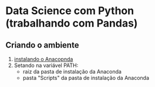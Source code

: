# Data Science com Python (trabalhando com Pandas)  
  
## Criando o ambiente
  
1. [instalando o Anacopnda](https://www.anaconda.com/products/individual)  
2. Setando na variável PATH:
    - raiz da pasta de instalação da Anaconda
    - pasta "Scripts" da pasta de instalação da Anaconda
